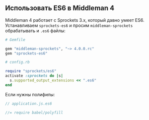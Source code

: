 ## Использовать ES6 в Middleman 4

Middleman 4 работает с Sprockets 3.x, который давно умеет ES6. Устанавливаем `sprockets-es6` и
просим `middleman-sprockets` обрабатывать и `.es6` файлы:

```ruby
# Gemfile

gem "middleman-sprockets", "~> 4.0.0.rc"
gem "sprockets-es6"
```

```ruby
# config.rb

require "sprockets/es6"
activate :sprockets do |s|
  s.supported_output_extensions << ".es6"
end
```

Если нужны полифилы:

```javascript
// application.js.es6

//= require babel/polyfill
```
